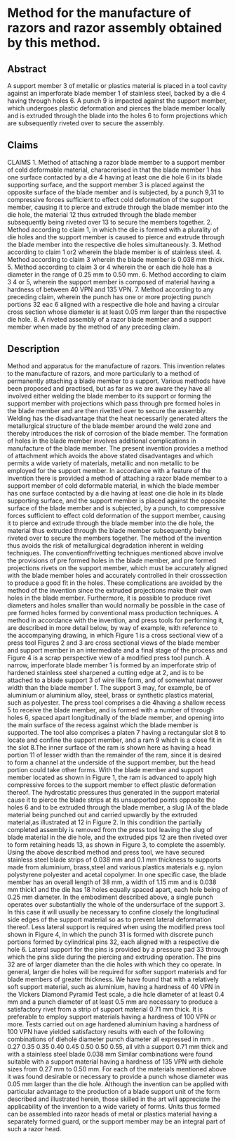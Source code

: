 # Method for the manufacture of razors and razor assembly obtained by this method.

## Abstract
A support member 3 of metallic or plastics material is placed in a tool cavity against an imperforate blade member 1 of stainless steel, backed by a die 4 having through holes 6. A punch 9 is impacted against the support member, which undergoes plastic deformation and pierces the blade member locally and is extruded through the blade into the holes 6 to form projections which are subsequently riveted over to secure the assembly.

## Claims
CLAIMS 1. Method of attaching a razor blade member to a support member of cold deformable material, characrerised in that the blade member 1 has one surface contacted by a die 4 having at least one die hole 6 in its blade supporting surface, and the support member 3 is placed against the opposite surface of the blade member and is subjected, by a punch 9,31 to compressive forces sufficient to effect cold deformation of the support member, causing it to pierce and extrude through the blade member into the die hole, the material 12 thus extruded through the blade member subsequently being riveted over 13 to secure the members together. 2. Method according to claim 1, in which the die is formed with a plurality of die holes and the support member is caused to pierce and extrude through the blade member into the respective die holes simultaneously. 3. Method according to claim 1 or2 wherein the blade member is of stainless steel. 4. Method according to claim 3 wherein the blade member is 0.038 mm thick. 5. Method according to claim 3 or 4 wherein the or each die hole has a diameter in the range of 0.25 mm to 0.50 mm. 6. Method according to claim 3 4 or 5, wherein the support member is composed of material having a hardness of between 40 VPN and 135 VPN. 7. Method according to any preceding claim, wherein the punch has one or more projecting punch portions 32 eac 6 aligned with a respective die hole and having a circular cross section whose diameter is at least 0.05 mm larger than the respective die hole. 8. A riveted assembly of a razor blade member and a support member when made by the method of any preceding claim.

## Description
Method and apparatus for the manufacture of razors. This invention relates to the manufacture of razors, and more particularly to a method of permanently attaching a blade member to a support. Various methods have been proposed and practised, but as far as we are aware they have all involved either welding the blade member to its support or forming the support member with projections which pass through pre formed holes in the blade member and are then rivetted over to secure the assembly. Welding has the disadvantage that the heat necessarily generated alters the metallurgical structure of the blade member around the weld zone and thereby introduces the risk of corrosion of the blade member. The formation of holes in the blade member involves additional complications in manufacture of the blade member. The present invention provides a method of attachment which avoids the above stated disadvantages and which permits a wide variety of materials, metallic and non metallic to be employed for the support member. In accordance with a feature of the invention there is provided a method of attaching a razor blade member to a support member of cold deformable material, in which the blade member has one surface contacted by a die having at least one die hole in its blade supporting surface, and the support member is placed against the opposite surface of the blade member and is subjected, by a punch, to compressive forces sufficient to effect cold deformation of the support member, causing it to pierce and extrude through the blade member into the die hole, the material thus extruded through the blade member subsequently being riveted over to secure the members together. The method of the invention thus avoids the risk of metallurgical degradation inherent in welding techniques. The conventionffrivetting techniques mentioned above involve the provisions of pre formed holes in the blade member, and pre formed projections rivets on the support member, which must be accurately aligned with the blade member holes and accurately controlled in their crosssection to produce a good fit in the holes. These complications are avoided by the method of the invention since the extruded projections make their own holes in the blade member. Furthermore, it is possible to produce rivet diameters and holes smaller than would normally be possible in the case of pre formed holes formed by conventional mass production techniques. A method in accordance with the invention, and press tools for performing it, are described in more detail below, by way of example, with reference to the accompanying drawing, in which Figure 1 is a cross sectional view of a press tool Figures 2 and 3 are cross sectional views of the blade member and support member in an intermediate and a final stage of the process and Figure 4 is a scrap perspective view of a modified press tool punch. A narrow, imperforate blade member 1 is formed by an imperforate strip of hardened stainless steel sharpened a cutting edge at 2, and is to be attached to a blade support 3 of wire like form, and of somewhat narrower width than the blade member 1. The support 3 may, for example, be of aluminium or aluminium alloy, steel, brass or synthetic plastics material, such as polyester. The press tool comprises a die 4having a shallow recess 5 to receive the blade member, and is formed with a number of through holes 6, spaced apart longitudinally of the blade member, and opening into the main surface of the recess against which the blade member is supported. The tool also comprises a platen 7 having a rectangular slot 8 to locate and confine the support member, and a ram 9 which is a close fit in the slot 8.The inner surface of the ram is shown here as having a head portion 11 of lesser width than the remainder of the ram, since it is desired to form a channel at the underside of the support member, but the head portion could take other forms. With the blade member and support member located as shown in Figure 1, the ram is advanced to apply high compressive forces to the support member to effect plastic deformation thereof. The hydrostatic pressures thus generated in the support material cause it to pierce the blade strips at its unsupported points opposite the holes 6 and to be extruded through the blade member, a slug IA of the blade material being punched out and carried upwardly by the extruded material,as illustrated at 12 in Figure 2. In this condition the partially completed assembly is removed from the press tool leaving the slug of blade material in the die hole, and the extruded pips 12 are then riveted over to form retaining heads 13, as shown in Figure 3, to complete the assembly. Using the above described method and press tool, we have secured stainless steel blade strips of 0.038 mm and 0.1 mm thickness to supports made from aluminium, brass,steel and various plastics materials e.g. nylon polystyrene polyester and acetal copolymer. In one specific case, the blade member has an overall length of 38 mm, a width of 1.15 mm and is 0.038 mm thick1 and the die has 18 holes equally spaced apart, each hole being of 0.25 mm diameter. In the embodiment described above, a single punch operates over substantially the whole of the undersurface of the support 3. In this case it will usually be necessary to confine closely the longitudinal side edges of the support material so as to prevent lateral deformation thereof. Less lateral support is required when using the modified press tool shown in Figure 4, in which the punch 31 is formed with discrete punch portions formed by cylindrical pins 32, each aligned with a respective die hole 6. Lateral support for the pins is provided by a pressure pad 33 through which the pins slide during the piercing and extruding operation. The pins 32 are of larger diameter than the die holes with which they co operate. In general, larger die holes will be required for softer support materials and for blade members of greater thickness. We have found that with a relatively soft support material, such as aluminium, having a hardness of 40 VPN in the Vickers Diamond Pyramid Test scale, a die hcle diameter of at least 0.4 mm and a punch diameter of at least 0.5 mm are necessary to produce a satisfactory rivet from a strip of support material 0.71 mm thick. It is preferable to employ support materials having a hardness of 100 VPN or more. Tests carried out on age hardened aluminium having a hardness of 100 VPN have yielded satisfactory results with each of the following combinations of diehole diameter punch diameter all expressed in mm . 0.27 0.35 0.35 0.40 0.45 0.50 0.50 0.55, all vith a support 0.71 mm thick and with a stainless steel blade 0.038 mm Similar combinations were found suitable with a support material having a hardness of 135 VPN with diehole sizes from 0.27 mm to 0.50 mm. For each of the materials mentioned above it was found desirable or necessary to provide a punch whose diameter was 0.05 mm larger than the die hole. Although the invention can be applied with particular advantage to the production of a blade support unit of the form described and illustrated herein, those skilled in the art will appreciate the applicability of the invention to a wide variety of forms. Units thus formed can be assembled into razor heads of metal or plastics material having a separately formed guard, or the support member may be an integral part of such a razor head.